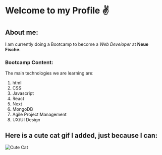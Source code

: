 # Welcome to my Profile :v:
## About me:
I am currently doing a Bootcamp to become a *Web Developer* at **Neue Fische**.
### Bootcamp Content:
The main technologies we are learning are:
1. html 
2. CSS
3. Javascript
4. React
5. Next
6. MongoDB
7. Agile Project Management
8. UX/UI Design

## Here is a cute cat gif I added, just because I can:
![Cute Cat](https://media.giphy.com/media/vFKqnCdLPNOKc/giphy.gif)

